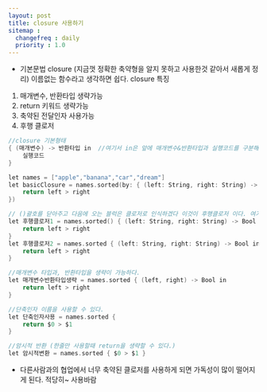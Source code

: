 ```yaml
---
layout: post
title: closure 사용하기
sitemap :
  changefreq : daily
  priority : 1.0
---
```


- 기본문법 closure (지금껏 정확한 축약형을 알지 못하고 사용한것 같아서 새롭게 정리)
이름없는 함수라고 생각하면 쉽다.
closure 특징
1. 매개변수, 반환타입 생략가능
2. return 키워드 생략가능
3. 축약된 전달인자 사용가능
4. 후행 클로저

```c
//closure 기본형태
{ (매개변수) -> 반환타입 in  //여기서 in은 앞에 매개변수&반환타입과 실행코드를 구분해주기 위해서 사용 (in 도 생략가능)
    실행코드
}
```

```c
let names = ["apple","banana","car","dream"]
let basicClosure = names.sorted(by: { (left: String, right: String) -> Bool in
    return left > right
})
```

```c
// ()괄호를 닫아주고 다음에 오는 블럭은 클로저로 인식하겠다 이것이 후행클로저 이다. 여기서 ()까지 생략이 가능하다.
let 후행클로저1 = names.sorted() { (left: String, right: String) -> Bool in
    return left > right
}
let 후행클로저2 = names.sorted { (left: String, right: String) -> Bool in
    return left > right
}
```

```c
//매개변수 타입과, 반환타입을 생략이 가능하다.
let 매개변수반환타입생략 = names.sorted { (left, right) -> Bool in
    return left > right
}
```

```c
//단축인자 이름을 사용할 수 있다.
let 단축인자사용 = names.sorted {
    return $0 > $1
}
```

```c
//암시적 반환 (한줄만 사용할때 return을 생략할 수 있다.)
let 암시적변환 = names.sorted { $0 > $1 }
```

* 다른사람과의 협업에서 너무 축약된 클로저를 사용하게 되면 가독성이 많이 떨어지게 된다. 적당히~ 사용바람





